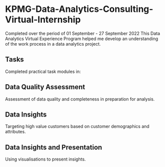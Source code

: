 # KPMG-Data-Analytics-Consulting-Virtual-Internship

Completed over the period of 01 September - 27 September 2022
This Data Analytics Virtual Experience Program helped me develop an understanding of the work process in a data analytics project.
## Tasks
Completed practical task modules in:
## Data Quality Assessment
Assessment of data quality and completeness in preparation for analysis.

## Data Insights
Targeting high value customers based on customer demographics and attributes.

## Data Insights and Presentation
Using visualisations to present insights.
